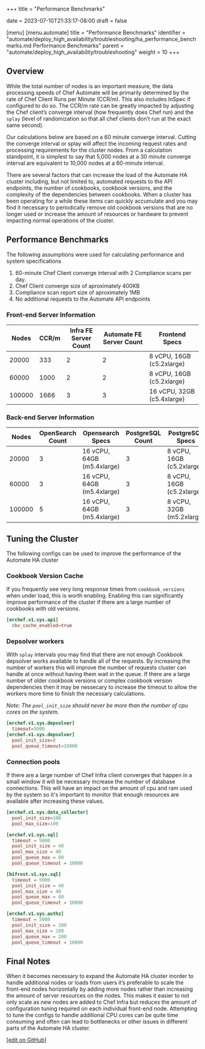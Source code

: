 +++
title = "Performance Benchmarks"

date = 2023-07-10T21:33:17-08:00
draft = false

[menu]
  [menu.automate]
    title = "Performance Benchmarks"
    identifier = "automate/deploy_high_availability/troubleshooting/ha_performance_benchmarks.md Performance Benchmarks"
    parent = "automate/deploy_high_availability/troubleshooting"
    weight = 10
+++

## Overview

While the total number of nodes is an important measure, the data processing speeds of Chef Automate will be primarily determined by the rate of Chef Client Runs per Minute (CCR/m).  This also includes InSpec if configured to do so.  The CCR/m rate can be greatly impacted by adjusting the Chef client’s converge interval (how frequently does Chef run) and the `splay` (level of randomization so that all chef clients don’t run at the exact same second). 

Our calculations below are based on a 60 minute converge interval. Cutting the converge interval or splay will affect the incoming request rates and processing requirements for the cluster nodes. From a calculation standpoint, it is simplest to say that 5,000 nodes at a 30 minute converge interval are equivalent to 10,000 nodes at a 60-minute interval. 

There are several factors that can increase the load of the Automate HA cluster including, but not limited to, automated requests to the API endpoints, the number of cookbooks, cookbook versions, and the complexity of the dependencies between cookbooks. When a cluster has been operating for a while these items can quickly accumulate and you may find it necessary to periodically remove old cookbook versions that are no longer used or increase the amount of resources or hardware to prevent impacting normal operations of the cluster.

## Performance Benchmarks

The following assumptions were used for calculating performance and system specifications

1. 60-minute Chef Client converge interval with 2 Compliance scans per day.
1. Chef Client converge size of aproximately 400KB
1. Compliance scan report size of aproximately 1MB
1. No additional requests to the Automate API endpoints
 
### Front-end Server Information

| Nodes  | CCR/m | Infra FE Server Count | Automate FE Server Count | Frontend Specs             |
|--------|-------|-----------------------|--------------------------|----------------------------|
| 20000  | 333   | 2                     | 2                        | 8 vCPU, 16GB (c5.2xlarge)  |  
| 60000  | 1000  | 2                     | 2                        | 8 vCPU, 16GB (c5.2xlarge)  |
| 100000 | 1666  | 3                     | 3                        | 16 vCPU, 32GB (c5.4xlarge) |

### Back-end Server Information

| Nodes  | OpenSearch Count | Opensearch Specs           | PostgreSQL Count | PostgreSQL Specs          |
|--------|------------------|----------------------------|------------------|---------------------------|
| 20000  | 3                | 16 vCPU, 64GB (m5.4xlarge) | 3                | 8 vCPU, 16GB (c5.2xlarge) | 
| 60000  | 3                | 16 vCPU, 64GB (m5.4xlarge) | 3                | 8 vCPU, 16GB (c5.2xlarge) |
| 100000 | 5                | 16 vCPU, 64GB (m5.4xlarge) | 3                | 8 vCPU, 32GB (m5.2xlarge) |

## Tuning the Cluster

The following configs can be used to improve the performance of the Automate HA cluster

### Cookbook Version Cache

If you frequently see very long response times from `cookbook_versions` when under load, this is worth enabling. Enabling this can significantly improve performance of the cluster if there are a large number of cookbooks with old versions.

```toml
[erchef.v1.sys.api] 
  cbv_cache_enabled=true 
```

### Depsolver workers

With `splay` intervals you may find that there are not enough Cookbook depsolver works available to handle all of the requests. By increasing the number of workers this will improve the number of requests cluster can handle at once without having them wait in the queue. If there are a large number of older cookbook versions or complex cookbook version dependencies then it may be nessecary to increase the timeout to allow the workers more time to finish the necessary calculations.

*Note: The `pool_init_size` should never be more than the number of cpu cores on the system.*

```toml
[erchef.v1.sys.depsolver] 
  timeout=5000 
[erchef.v1.sys.depsolver] 
  pool_init_size=8 
  pool_queue_timeout=10000 
```

### Connection pools

If there are a large number of Chef Infra client converges that happen in a small window it will be necessary increase the number of database connections. This will have an impact on the amount of cpu and ram used by the system so it's important to monitor that enough resources are available after increasing these values.

```toml
[erchef.v1.sys.data_collector] 
  pool_init_size=100 
  pool_max_size=100 

[erchef.v1.sys.sql] 
  timeout = 5000 
  pool_init_size = 40 
  pool_max_size = 40 
  pool_queue_max = 80 
  pool_queue_timeout = 10000 

[bifrost.v1.sys.sql] 
  timeout = 5000 
  pool_init_size = 40 
  pool_max_size = 40 
  pool_queue_max = 80 
  pool_queue_timeout = 10000 

[erchef.v1.sys.authz] 
  timeout = 5000 
  pool_init_size = 100 
  pool_max_size = 100 
  pool_queue_max = 200 
  pool_queue_timeout = 10000 
```

## Final Notes

When it becomes necessary to expand the Automate HA cluster inorder to handle additional nodes or loads from users it’s preferable to scale the front-end nodes horizontally by adding more nodes rather than increasing the amount of server resources on the nodes. This makes it easier to not only scale as new nodes are added to Chef Infra but reduces the amount of configuration tuning required on each individual front-end node. Attempting to tune the configs to handle additional CPU cores can be quite time consuming and often can lead to bottlenecks or other issues in different parts of the Automate HA cluster.

[\[edit on GitHub\]](https://github.com/chef/automate/blob/main/components/docs-chef-io/content/automate/ha_performance_benchmarks.md)

